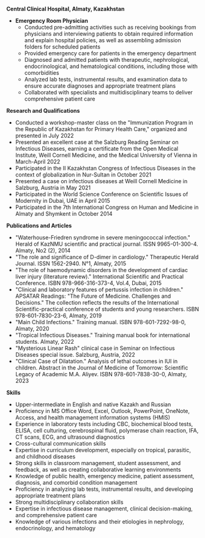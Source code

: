 **Central Clinical Hospital, Almaty, Kazakhstan**

* **Emergency Room Physician**
	+ Conducted pre-admitting activities such as receiving bookings from physicians and interviewing patients to obtain required information and explain hospital policies, as well as assembling admission folders for scheduled patients
	+ Provided emergency care for patients in the emergency department
	+ Diagnosed and admitted patients with therapeutic, nephrological, endocrinological, and hematological conditions, including those with comorbidities
	+ Analyzed lab tests, instrumental results, and examination data to ensure accurate diagnoses and appropriate treatment plans
	+ Collaborated with specialists and multidisciplinary teams to deliver comprehensive patient care

**Research and Qualifications**

* Conducted a workshop-master class on the "Immunization Program in the Republic of Kazakhstan for Primary Health Care," organized and presented in July 2022
* Presented an excellent case at the Salzburg Reading Seminar on Infectious Diseases, earning a certificate from the Open Medical Institute, Weill Cornell Medicine, and the Medical University of Vienna in March-April 2022
* Participated in the II Kazakhstan Congress of Infectious Diseases in the context of globalization in Nur-Sultan in October 2021
* Presented a case on infectious diseases at Weill Cornell Medicine in Salzburg, Austria in May 2021
* Participated in the World Science Conference on Scientific Issues of Modernity in Dubai, UAE in April 2015
* Participated in the 7th International Congress on Human and Medicine in Almaty and Shymkent in October 2014

**Publications and Articles**

* "Waterhouse-Friedren syndrome in severe meningococcal infection." Herald of KazNMU scientific and practical journal. ISSN 9965-01-300-4. Almaty, No2 (2), 2014
* "The role and significance of D-dimer in cardiology." Therapeutic Herald Journal. ISSN 1562-2940. N°1, Almaty, 2015
* "The role of haemodynamic disorders in the development of cardiac liver injury (literature review)." International Scientific and Practical Conference. ISBN 978-966-316-373-4, Vol.4, Dubai, 2015
* "Clinical and laboratory features of pertussis infection in children." APSATAR Readings: "The Future of Medicine. Challenges and Decisions." The collection reflects the results of the International Scientific-practical conference of students and young researchers. ISBN 978-601-7830-23-6, Almaty, 2019
* "Main Child Infections." Training manual. ISBN 978-601-7292-98-0, Almaty, 2020
* "Tropical Infectious Diseases." Training manual book for international students. Almaty, 2022
* "Mysterious Linear Rash" clinical case in Seminar on Infectious Diseases special issue. Salzburg, Austria, 2022
* "Clinical Case of Dilatation." Analysis of lethal outcomes in IUI in children. Abstract in the Journal of Medicine of Tomorrow: Scientific Legacy of Academic M.A. Aliyev. ISBN 978-601-7838-30-0, Almaty, 2023

**Skills**

* Upper-intermediate in English and native Kazakh and Russian
* Proficiency in MS Office Word, Excel, Outlook, PowerPoint, OneNote, Access, and health management information systems (HMIS)
* Experience in laboratory tests including CBC, biochemical blood tests, ELISA, cell culturing, cerebrospinal fluid, polymerase chain reaction, IFA, CT scans, ECG, and ultrasound diagnostics
* Cross-cultural communication skills
* Expertise in curriculum development, especially on tropical, parasitic, and childhood diseases
* Strong skills in classroom management, student assessment, and feedback, as well as creating collaborative learning environments
* Knowledge of public health, emergency medicine, patient assessment, diagnosis, and comorbid condition management
* Proficiency in analyzing lab tests, instrumental results, and developing appropriate treatment plans
* Strong multidisciplinary collaboration skills
* Expertise in infectious disease management, clinical decision-making, and comprehensive patient care
* Knowledge of various infections and their etiologies in nephrology, endocrinology, and hematology